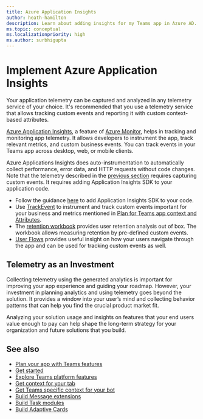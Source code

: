 ```yaml
---
title: Azure Application Insights
author: heath-hamilton
description: Learn about adding insights for my Teams app in Azure AD.
ms.topic: conceptual
ms.localizationpriority: high
ms.author: surbhigupta
---
```


# Implement Azure Application Insights

Your application telemetry can be captured and analyzed in any telemetry service of your choice. It's recommended that you use a telemetry service that allows tracking custom events and reporting it with custom context-based attributes.

[Azure Application Insights](/azure/azure-monitor/app/app-insights-overview), a feature of [Azure Monitor](/azure/azure-monitor/), helps in tracking and monitoring app telemetry. It allows developers to instrument the app, track relevant metrics, and custom business events. You can track events in your Teams app across desktop, web, or mobile clients.

Azure Applications Insights does auto-instrumentation to automatically collect performance, error data, and HTTP requests without code changes. Note that the telemetry described in the [previous section](teams-app-context-attributes.md) requires capturing custom events. It requires adding Application Insights SDK to your application code.

- Follow the guidance [here](/azure/azure-monitor/app/api-custom-events-metrics.md#prep) to add Application Insights SDK to your code.
- Use [TrackEvent](/azure/azure-monitor/app/usage-overview.md#custom-business-events) to instrument and track custom events important for your business and metrics mentioned in [Plan for Teams app context and Attributes](teams-app-context-attributes.md).
- The [retention workbook](/azure/azure-monitor/app/usage-retention) provides user retention analysis out of box. The workbook allows measuring retention by pre-defined custom events.
- [User Flows](/azure/azure-monitor/app/usage-flows) provides useful insight on how your users navigate through the app and can be used for tracking custom events as well.

## Telemetry as an Investment

Collecting telemetry using the generated analytics is important for improving your app experience and guiding your roadmap. However, your investment in planning analytics and using telemetry goes beyond the solution. It provides a window into your user’s mind and collecting behavior patterns that can help you find the crucial product market fit.

Analyzing your solution usage and insights on features that your end users value enough to pay can help shape the long-term strategy for your organization and future solutions that you build.

## See also

- [Plan your app with Teams features](../app-fundamentals-overview.md)
- [Get started](../../get-started/get-started-overview.md)
- [Explore Teams platform features](../../overview-explore.md)
- [Get context for your tab](../../tabs/how-to/access-teams-context.md)
- [Get Teams specific context for your bot](../../bots/how-to/get-teams-context.md)
- [Build Message extensions](../../messaging-extensions/what-are-messaging-extensions.md)
- [Build Task modules](../../task-modules-and-cards/what-are-task-modules.md)
- [Build Adaptive Cards](../../task-modules-and-cards/what-are-cards.md)
